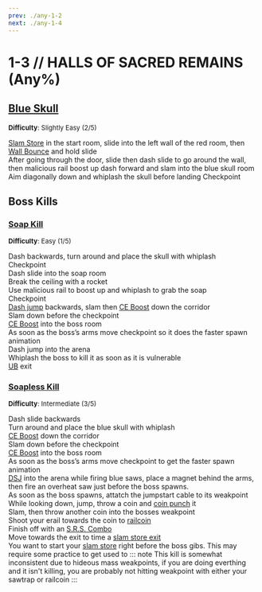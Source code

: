 ```yaml
---
prev: ./any-1-2
next: ./any-1-4
---
```


# 1-3 // HALLS OF SACRED REMAINS (Any%)

## [Blue Skull](https://youtu.be/II3uolCMr6A)
<font size="2">
    <b>Difficulty</b>: Slightly Easy (2/5)
</font>

[Slam Store](/speedrun-tech.md#slam-store) in the start room, slide into the left wall of the red room, then [Wall Bounce](/speedrun-tech.md#wall-bounces) and hold slide<br/>
After going through the door, slide then dash slide to go around the wall, then malicious rail boost up dash forward and slam into the blue skull room <br/>
Aim diagonally down and whiplash the skull before landing
Checkpoint <br/>


## Boss Kills

### [Soap Kill](https://youtu.be/P1LFHIxkhsY)
<font size="2">
    <b>Difficulty</b>: Easy (1/5)
</font>

Dash backwards, turn around and place the skull with whiplash <br/>
Checkpoint <br/>
Dash slide into the soap room <br/>
Break the ceiling with a rocket <br/>
Use malicious rail to boost up and whiplash to grab the soap <br/>
Checkpoint <br/>
[Dash jump](/speedrun-tech.html#dash-jump) backwards, slam then [CE Boost](/speedrun-tech.md#ce-boost-core-eject-boost) down the corridor <br/>
Slam down before the checkpoint <br/>
[CE Boost](/speedrun-tech.md#ce-boost-core-eject-boost) into the boss room <br/>
As soon as the boss’s arms move checkpoint so it does the faster spawn animation <br/>
Dash jump into the arena <br/>
Whiplash the boss to kill it as soon as it is vulnerable <br/>
[UB](/speedrun-tech.md#ub-exit) exit

### [Soapless Kill](https://youtu.be/Qva-Uw_1ukk)
<font size="2">
    <b>Difficulty</b>: Intermediate (3/5)
</font>

Dash slide backwards <br/>
Turn around and place the blue skull with whiplash <br/>
[CE Boost](/speedrun-tech.md#ce-boost-core-eject-boost) down the corridor<br/>
Slam down before the checkpoint <br/>
[CE Boost](/speedrun-tech.md#ce-boost-core-eject-boost) into the boss room <br/>
As soon as the boss’s arms move checkpoint to get the faster spawn animation <br/>
[DSJ](/speedrun-tech.md#dsj-dash-slide-jump) into the arena while firing blue saws, place a magnet behind the arms, then fire an overheat saw just before the boss spawns. <br/>
As soon as the boss spawns, attatch the jumpstart cable to its weakpoint <br/>
While looking down, jump, throw a coin and [coin punch](/speedrun-tech.md#coin-punch) it <br/>
Slam, then throw another coin into the bosses weakpoint <br/>
Shoot your erail towards the coin to [railcoin](/speedrun-tech.md#railcoins) <br/>
Finish off with an [S.R.S. Combo](/speedrun-tech.md#srs-combo) <br/>
Move towards the exit to time a [slam store exit](/speedrun-tech.md#slam-store-exit) <br/>
You want to start your [slam store](/speedrun-tech.html#slam-store) right before the boss gibs. This may require some practice to get used to
::: note
This kill is somewhat inconsistent due to hideous mass weakpoints, if you are doing everthing and it isn't killing, you are probably not hitting weakpoint with either your sawtrap or railcoin
:::